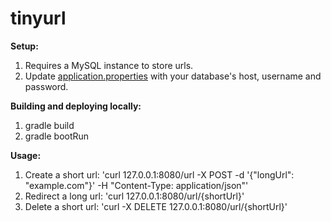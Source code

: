 # tinyurl

**Setup:**

1. Requires a MySQL instance to store urls.
2. Update [application.properties](src/main/resources/application.properties) with your database's host, username and password.

**Building and deploying locally:**

1. gradle build
2. gradle bootRun

**Usage:**

1. Create a short url: 'curl 127.0.0.1:8080/url -X POST -d '{"longUrl": "example.com"}' -H "Content-Type: application/json"'
2. Redirect a long url: 'curl 127.0.0.1:8080/url/{shortUrl}'
3. Delete a short url: 'curl -X DELETE 127.0.0.1:8080/url/{shortUrl}'